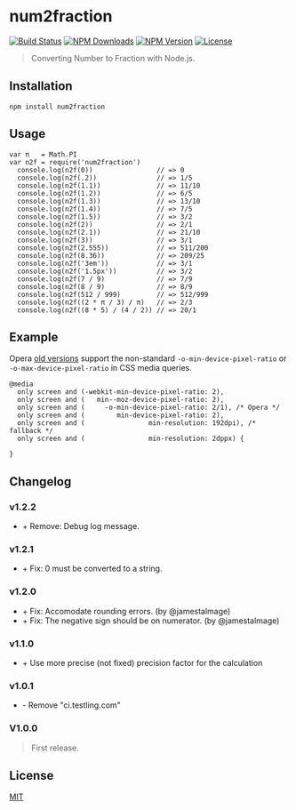 <h1 id="num2fraction">num2fraction</h1>

<p><a href="https://travis-ci.org/yisibl/num2fraction"><img src="https://travis-ci.org/yisibl/num2fraction.svg" alt="Build Status" /></a> 
<a href="https://www.npmjs.com/package/num2fraction"><img src="https://img.shields.io/npm/dm/num2fraction.svg?style=flat" alt="NPM Downloads" /></a> 
<a href="https://www.npmjs.com/package/num2fraction"><img src="http://img.shields.io/npm/v/num2fraction.svg?style=flat" alt="NPM Version" /></a> 
<a href="http://opensource.org/licenses/MIT"><img src="https://img.shields.io/npm/l/num2fraction.svg?style=flat" alt="License" /></a></p>

<blockquote>
  <p>Converting Number to Fraction with Node.js.</p>
</blockquote>

<h2 id="installation">Installation</h2>

<pre><code class="console">npm install num2fraction
</code></pre>

<h2 id="usage">Usage</h2>

<pre><code class="js">var π   = Math.PI
var n2f = require('num2fraction')
  console.log(n2f(0))                // =&gt; 0
  console.log(n2f(.2))               // =&gt; 1/5
  console.log(n2f(1.1))              // =&gt; 11/10
  console.log(n2f(1.2))              // =&gt; 6/5
  console.log(n2f(1.3))              // =&gt; 13/10
  console.log(n2f(1.4))              // =&gt; 7/5
  console.log(n2f(1.5))              // =&gt; 3/2
  console.log(n2f(2))                // =&gt; 2/1
  console.log(n2f(2.1))              // =&gt; 21/10
  console.log(n2f(3))                // =&gt; 3/1
  console.log(n2f(2.555))            // =&gt; 511/200
  console.log(n2f(8.36))             // =&gt; 209/25
  console.log(n2f('3em'))            // =&gt; 3/1
  console.log(n2f('1.5px'))          // =&gt; 3/2
  console.log(n2f(7 / 9)             // =&gt; 7/9
  console.log(n2f(8 / 9)             // =&gt; 8/9
  console.log(n2f(512 / 999)         // =&gt; 512/999
  console.log(n2f((2 * π / 3) / π)   // =&gt; 2/3
  console.log(n2f((8 * 5) / (4 / 2)) // =&gt; 20/1
</code></pre>

<h2 id="example">Example</h2>

<p>Opera <a href="http://www.opera.com/docs/specs/presto28/css/o-vendor/">old versions</a> support the non-standard <code>-o-min-device-pixel-ratio</code> or <code>-o-max-device-pixel-ratio</code> in CSS media queries.</p>

<pre><code class="css">@media
  only screen and (-webkit-min-device-pixel-ratio: 2),
  only screen and (   min--moz-device-pixel-ratio: 2),
  only screen and (     -o-min-device-pixel-ratio: 2/1), /* Opera */
  only screen and (        min-device-pixel-ratio: 2),
  only screen and (                min-resolution: 192dpi), /* fallback */
  only screen and (                min-resolution: 2dppx) { 

}
</code></pre>

<h2 id="changelog">Changelog</h2>

<h3 id="v1.2.2">v1.2.2</h3>

<ul>
<li>&#43; Remove: Debug log message.</li>
</ul>

<h3 id="v1.2.1">v1.2.1</h3>

<ul>
<li>&#43; Fix: 0 must be converted to a string.</li>
</ul>

<h3 id="v1.2.0">v1.2.0</h3>

<ul>
<li>&#43; Fix: Accomodate rounding errors. (by @jamestalmage)</li>
<li>&#43; Fix: The negative sign should be on numerator. (by @jamestalmage)</li>
</ul>

<h3 id="v1.1.0">v1.1.0</h3>

<ul>
<li>&#43; Use more precise (not fixed) precision factor for the calculation</li>
</ul>

<h3 id="v1.0.1">v1.0.1</h3>

<ul>
<li>&#45; Remove "ci.testling.com"</li>
</ul>

<h3 id="v1.0.0">V1.0.0</h3>

<blockquote>
  <p>First release.</p>
</blockquote>

<h2 id="license">License</h2>

<p><a href="LICENSE">MIT</a></p>
